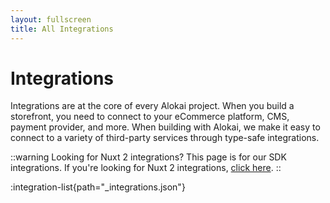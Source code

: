 ```yaml
---
layout: fullscreen
title: All Integrations
---
```


# Integrations

Integrations are at the core of every Alokai project. When you build a storefront, you need to connect to your eCommerce platform, CMS, payment provider, and more. When building with Alokai, we make it easy to connect to a variety of third-party services through type-safe integrations.

::warning Looking for Nuxt 2 integrations?
This page is for our SDK integrations. If you're looking for Nuxt 2 integrations, [click here](https://docs.alokai.com/v2/integrations/).
::

:integration-list{path="_integrations.json"} 